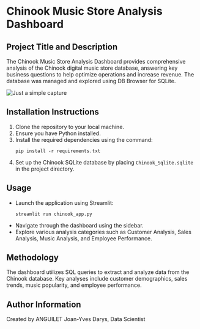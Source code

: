 # Chinook Music Store Analysis Dashboard

## Project Title and Description
The Chinook Music Store Analysis Dashboard provides comprehensive analysis of the Chinook digital music store database, answering key business questions to help optimize operations and increase revenue. The database was managed and explored using DB Browser for SQLite.

![Just a simple capture ](Capture%20d'écran%202025-02-20%20092651.png)

## Installation Instructions
1. Clone the repository to your local machine.
2. Ensure you have Python installed.
3. Install the required dependencies using the command:
   ```
   pip install -r requirements.txt
   ```
4. Set up the Chinook SQLite database by placing `Chinook_Sqlite.sqlite` in the project directory.

## Usage
- Launch the application using Streamlit:
  ```
  streamlit run chinook_app.py
  ```
- Navigate through the dashboard using the sidebar.
- Explore various analysis categories such as Customer Analysis, Sales Analysis, Music Analysis, and Employee Performance.

## Methodology
The dashboard utilizes SQL queries to extract and analyze data from the Chinook database. Key analyses include customer demographics, sales trends, music popularity, and employee performance.

## Author Information
Created by ANGUILET Joan-Yves Darys, Data Scientist